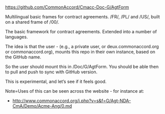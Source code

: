 <a href="https://github.com/CommonAccord/Cmacc-Doc-G/AgtForm">https://github.com/CommonAccord/Cmacc-Doc-G/AgtForm</a>

Multilingual basic frames for contract agreements.  /FR/, /PL/ and /US/, built on a shared frame of /00/.  

The basic framework for contract agreements.  Extended into a number of languages.

The idea is that the user - (e.g., a private user, or deux.commonaccord.org or commonaccord.org), mounts this repo in their own instance, based on the GitHub name.

So the user should mount this in /Doc/G/AgtForm.  You should be able then to pull and push to sync with GitHub version.

This is experimental, and let’s see if it feels good.

Note=Uses of this can be seen across the website - for instance at:
  
* <a href="http://www.commonaccord.org/i.php?v=s&f=G/Agt-NDA-CmA/Demo/Acme-Ang/0.md">http://www.commonaccord.org/i.php?v=s&f=G/Agt-NDA-CmA/Demo/Acme-Ang/0.md</a>
    

